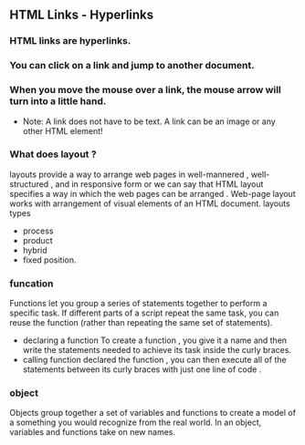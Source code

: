 ## HTML Links - Hyperlinks
### HTML links are hyperlinks.

### You can click on a link and jump to another document.

### When you move the mouse over a link, the mouse arrow will turn into a little hand.

* Note: A link does not have to be text. A link can be an image or any other HTML element!


### What does layout ?
 layouts provide a way to arrange web pages in well-mannered , well-structured , and in responsive form or we can say that HTML layout specifies a way in which the web pages can be arranged . Web-page layout works with arrangement of visual elements of an HTML document.
layouts types
* process
* product
* hybrid
* fixed position.
### funcation
Functions let you group a series of statements together to perform a specific task. If different parts of a script repeat the same task, you can reuse the function (rather than repeating the same set of statements).
* declaring a function
To create a function , you give it a name and then write the statements needed to achieve its task inside the curly braces.
* calling function
declared the function , you can then execute all of the statements between its curly braces with just one line of code .
### object
Objects group together a set of variables and functions to create a model of a something you would recognize from the real world. In an object, variables and functions take on new names.